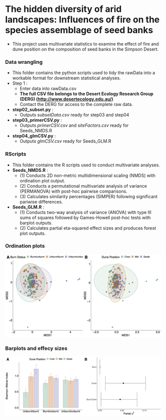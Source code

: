 # The hidden diversity of arid landscapes: Influences of fire on the species assemblage of seed banks
* This project uses multivariate statistics to examine the effect of fire and dune position on the composition of seed banks in the Simpson Desert.

### Data wrangling
* This folder contains the python scripts used to tidy the rawData into a workable format for downstream statistical analyses.
* Step 1 :
    * Enter data into rawData.csv
    * **The full CSV file belongs to the Desert Ecology Research Group (DERG) (http://www.desertecology.edu.au/)**
    * Contact the DERG for access to the complete raw data. 
* **step02_subset.py** :
    * Outputs *subsetData.csv* ready for step03 and step04
* **step03_primerCSV.py** :
    * Outputs *primerCSV.csv* and *siteFactors.csv* ready for Seeds_NMDS.R
* **step04_glmCSV.py** :
    * Outputs *glmCSV.csv* ready for Seeds_GLM.R

### RScripts
* This folder contains the R scripts used to conduct multivariate analyses.
* **Seeds_NMDS.R** :
    * (1) Conducts 2D non-metric multidimensional scaling (NMDS) with ordination plot output.
    * (2) Conducts a permutational multivariate analysis of variance (PERMANOVA) with post-hoc pairwise comparisons.
    * (3) Calculates similarity percentages (SIMPER) following significant pariwise differences.
* **Seeds_GLM.R** :
    * (1) Conducts two-way analysis of variance (ANOVA) with type III sums of squares followed by Games-Howell post-hoc tests with barplot outputs.
    * (2) Calculates partial eta-squared effect sizes and produces forest plot outputs. 

### Ordination plots
![NMDS](/ROutputs/NMDS_concEllipse.png)

### Barplots and effecy sizes
![Bar](/ROutputs/SWI_both.png)
